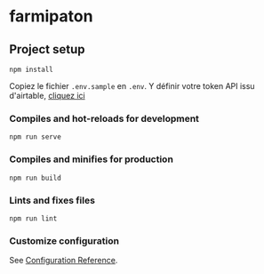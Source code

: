 # farmipaton

## Project setup
```
npm install
```
Copiez le fichier `.env.sample` en `.env`.
Y définir votre token API issu d'airtable, [cliquez ici](https://airtable.com/account)

### Compiles and hot-reloads for development
```
npm run serve
```

### Compiles and minifies for production
```
npm run build
```

### Lints and fixes files
```
npm run lint
```

### Customize configuration
See [Configuration Reference](https://cli.vuejs.org/config/).

